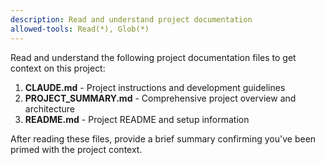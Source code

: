 ```yaml
---
description: Read and understand project documentation
allowed-tools: Read(*), Glob(*)
---
```


Read and understand the following project documentation files to get context on this project:

1. **CLAUDE.md** - Project instructions and development guidelines
2. **PROJECT_SUMMARY.md** - Comprehensive project overview and architecture
3. **README.md** - Project README and setup information

After reading these files, provide a brief summary confirming you've been primed with the project context.

